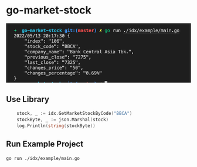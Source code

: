 # go-market-stock

![alt](/assets/banner.png)

## Use Library
```go
    stock, _ := idx.GetMarketStockByCode("BBCA")
	stockByte, _ := json.Marshal(stock)
	log.Println(string(stockByte))
```

## Run Example Project
```sh
go run ./idx/example/main.go
```

